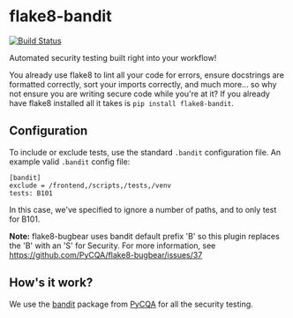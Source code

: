 # flake8-bandit
[![Build Status](https://travis-ci.org/tylerwince/flake8-bandit.svg?branch=master)](https://travis-ci.org/tylerwince/flake8-bandit)

Automated security testing built right into your workflow!

You already use flake8 to lint all your code for errors, ensure docstrings are formatted correctly, sort your imports correctly, and much more... so why not ensure you are writing secure code while you're at it? If you already have flake8 installed all it takes is `pip install flake8-bandit`.

## Configuration

To include or exclude tests, use the standard `.bandit` configuration file. An example valid `.bandit` config file:

```text
[bandit]
exclude = /frontend,/scripts,/tests,/venv
tests: B101
```

In this case, we've specified to ignore a number of paths, and to only test for B101.

**Note:**  flake8-bugbear uses bandit default prefix 'B' so this plugin replaces the 'B' with an 'S' for Security. For more information, see https://github.com/PyCQA/flake8-bugbear/issues/37

## How's it work?

We use the [bandit](https://github.com/PyCQA/bandit) package from [PyCQA](https://meta.pycqa.org/#) for all the security testing.
